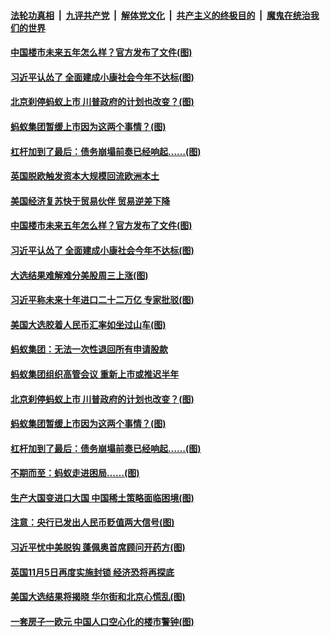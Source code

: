 ####  [法轮功真相](../../../../basic/blob/master/README.md?t=11052302) &nbsp;|&nbsp; [九评共产党](../../../../9ping.md/blob/master/README.md?t=11052302) &nbsp;|&nbsp; [解体党文化](../../../../jtdwh.md/blob/master/README.md?t=11052302)  &nbsp;|&nbsp; [共产主义的终极目的](../../../../gczydzjmd.md/blob/master/README.md?t=11052302) &nbsp;|&nbsp; [魔鬼在统治我们的世界](../../../../mgztzwmdsj.md/blob/master/README.md?t=11052302) 

#### [中国楼市未来五年怎么样？官方发布了文件(图)](../pages/p5/951486.md?t=11052302) 

#### [习近平认怂了 全面建成小康社会今年不达标(图)](../pages/p5/951487.md?t=11052302) 

#### [北京刹停蚂蚁上市 川普政府的计划也改变？(图)](../pages/p5/951469.md?t=11052302) 

#### [蚂蚁集团暂缓上市因为这两个事情？(图)](../pages/p5/951454.md?t=11052302) 


#### [杠杆加到了最后：债务崩塌前奏已经响起……(图)](../pages/p5/951395.md?t=11052302) 

#### [英国脱欧触发资本大规模回流欧洲本土](../pages/p5/951561.md?t=11052302) 

#### [美国经济复苏快于贸易伙伴 贸易逆差下降](../pages/p5/951560.md?t=11052302) 

#### [中国楼市未来五年怎么样？官方发布了文件(图)](../pages/p5/951486.md?t=11052302) 

#### [习近平认怂了 全面建成小康社会今年不达标(图)](../pages/p5/951487.md?t=11052302) 

#### [大选结果难解难分美股周三上涨(图)](../pages/p5/951511.md?t=11052302) 

#### [习近平称未来十年进口二十二万亿 专家批驳(图)](../pages/p5/951506.md?t=11052302) 

#### [美国大选胶着人民币汇率如坐过山车(图)](../pages/p5/951495.md?t=11052302) 

#### [蚂蚁集团：无法一次性退回所有申请股款](../pages/p5/951477.md?t=11052302) 

#### [蚂蚁集团组织高管会议 重新上市或推迟半年](../pages/p5/951473.md?t=11052302) 

#### [北京刹停蚂蚁上市 川普政府的计划也改变？(图)](../pages/p5/951469.md?t=11052302) 

#### [蚂蚁集团暂缓上市因为这两个事情？(图)](../pages/p5/951454.md?t=11052302) 


#### [杠杆加到了最后：债务崩塌前奏已经响起……(图)](../pages/p5/951395.md?t=11052302) 

#### [不期而至：蚂蚁走进困局……(图)](../pages/p5/951394.md?t=11052302) 

#### [生产大国变进口大国 中国稀土策略面临困境(图)](../pages/p5/951389.md?t=11052302) 

#### [注意：央行已发出人民币贬值两大信号(图)](../pages/p5/951397.md?t=11052302) 

#### [习近平忧中美脱钩 蓬佩奥首席顾问开药方(图)](../pages/p5/951338.md?t=11052302) 

#### [英国11月5日再度实施封锁 经济恐将再探底](../pages/p5/951330.md?t=11052302) 

#### [美国大选结果将揭晓 华尔街和北京心慌乱(图)](../pages/p5/951328.md?t=11052302) 

#### [一套房子一欧元 中国人口空心化的楼市警钟(图)](../pages/p5/951250.md?t=11052302) 


